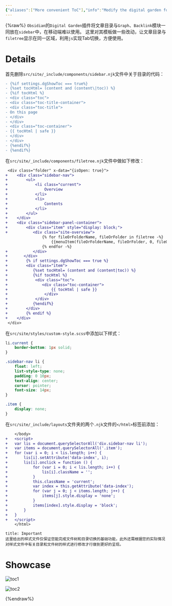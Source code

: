 ```yaml
---
{"aliases":["More convenient ToC"],"info":"Modify the digital garden for convenient table of contents","date":"2023-08-28T00:36","update":"2024-02-26T17:25","tags":["note/2023/08","note/frontend"],"id":"note20230828003602","dg-publish":true,"noteIcon":3,"permalink":"/notes/tech/modification-of-table-of-contents-of-digital-garden/","dgPassFrontmatter":true,"created":"2023-08-28T00:36","updated":"2024-02-26T17:25"}
---
```


{%raw%}
`Obsidian`的`Digital Garden`插件将文章目录与`Graph`、`Backlink`模块一同放在`sidebar`中，在移动端难以使用。
这里对其模板做一些改动，让文章目录与`filetree`显示在同一区域，利用`js`实现Tab切换，方便使用。

# Details
首先删除`src/site/_include/components/sidebar.njk`文件中关于目录的代码：
```diff 
- {%if settings.dgShowToc === true%}
- {%set tocHtml= (content and (content\|toc)) %}
- {%if tocHtml %}
- <div class="toc">
- <div class="toc-title-container">
- <div class="toc-title">
- On this page
- </div>
- </div>
- <div class="toc-container">
- {{ tocHtml | safe }}
- </div>
- </div>
- {%endif%}
- {%endif%}
```

在`src/site/_include/components/filetree.njk`文件中做如下修改：
```diff
 <div class="folder" x-data="{isOpen: true}">
+    <div class="sidebar-nav">
+        <ul>
+            <li class="current">
+                Overview
+            </li>
+            <li>
+                Contents
+            </li>
+        </ul>
+    </div>
+    <div class="sidebar-panel-container">
+        <div class="item" style="display: block;">
+			<div class="site-overview">
	            {% for fileOrFolderName, fileOrFolder in filetree -%}
					{{menuItem(fileOrFolderName, fileOrFolder, 0, fileOrFolderName)}}
	            {% endfor -%}
+	        </div>
+	    </div>
+        {% if settings.dgShowToc === true %}
+        <div class="item">
+	        {%set tocHtml= (content and (content|toc)) %}
+	        {%if tocHtml %}
+            <div class="toc">
+	            <div class="toc-container">
+	                {{ tocHtml | safe }}
+                </div>
+            </div>
+	        {%endif%}
+        </div>
+        {% endif %}
+    </div>
 </div>
```

在`src/site/styles/custom-style.scss`中添加以下样式：
```css
li.current {
    border-bottom: 1px solid;
}

.sidebar-nav li {
    float: left;
    list-style-type: none;
    padding: 0 10px;
    text-align: center;
    cursor: pointer;
    font-size: 14px;
}

.item {
    display: none;
}
```

在`src/site/_include/layouts`文件夹的两个`.njk`文件的`</html>`标签前添加：
```diff
	</body>
+	<script>
+	var lis = document.querySelectorAll('div.sidebar-nav li');
+	var items = document.querySelectorAll('.item');
+	for (var i = 0; i < lis.length; i++) {
+	    lis[i].setAttribute('data-index', i);
+	    lis[i].onclick = function () {
+	        for (var i = 0; i < lis.length; i++) {
+	            lis[i].className = '';
+	        }
+	        this.className = 'current';
+	        var index = this.getAttribute('data-index');
+	        for (var j = 0; j < items.length; j++) {
+	            items[j].style.display = 'none';
+	        }
+	        items[index].style.display = 'block';
+	    }
+	}
+	</script>
	</html>
```

```ad-tip
title: Important
这里给出的样式文件仅保证您能完成文件树和目录切换的基础功能，此外还需根据您的实际情况对样式文件中有关目录和文件树的样式进行修改才行做到更好的呈现。
```

# Showcase
![toc1](https://cdn.freezing.cool/images/202308280119703.png)

![toc2](https://cdn.freezing.cool/images/202308280119708.png)

{%endraw%}